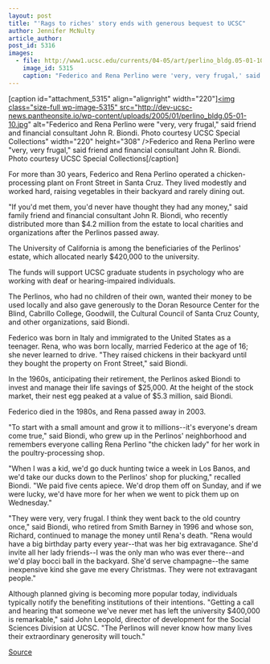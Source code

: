 ```yaml
---
layout: post
title: "'Rags to riches' story ends with generous bequest to UCSC"
author: Jennifer McNulty
article_author: 
post_id: 5316
images:
  - file: http://www1.ucsc.edu/currents/04-05/art/perlino_bldg.05-01-10.jpg
    image_id: 5315
    caption: "Federico and Rena Perlino were 'very, very frugal,' said friend and financial consultant John R. Biondi. Photo courtesy UCSC Special Collections"
---
```


[caption id="attachment_5315" align="alignright" width="220"]<a href="http://dev-ucsc-news.pantheonsite.io/wp-content/uploads/2005/01/perlino_bldg.05-01-10.jpg"><img class="size-full wp-image-5315" src="http://dev-ucsc-news.pantheonsite.io/wp-content/uploads/2005/01/perlino_bldg.05-01-10.jpg" alt="Federico and Rena Perlino were "very, very frugal," said friend and financial consultant John R. Biondi. Photo courtesy UCSC Special Collections" width="220" height="308" /></a>Federico and Rena Perlino were "very, very frugal," said friend and financial consultant John R. Biondi. Photo courtesy UCSC Special Collections[/caption]
<a name="content" id="content"></a>
<p>
  For more than 30 years, Federico and Rena Perlino operated a chicken-processing plant on Front Street in Santa Cruz. They lived modestly and worked hard, raising vegetables in their backyard and rarely dining out.
</p>
<p>
  "If you'd met them, you'd never have thought they had any money," said family friend and financial consultant John R. Biondi, who recently distributed more than $4.2 million from the estate to local charities and organizations after the Perlinos passed away.<br>
</p>
<p>
  The University of California is among the beneficiaries of the Perlinos' estate, which allocated nearly $420,000 to the university.
</p>
<p>
  The funds will support UCSC graduate students in psychology who are working with deaf or hearing-impaired individuals.<br>
</p>
<p>
  The Perlinos, who had no children of their own, wanted their money to be used locally and also gave generously to the Doran Resource Center for the Blind, Cabrillo College, Goodwill, the Cultural Council of Santa Cruz County, and other organizations, said Biondi.<br>
</p>
<p>
  Federico was born in Italy and immigrated to the United States as a teenager. Rena, who was born locally, married Federico at the age of 16; she never learned to drive. "They raised chickens in their backyard until they bought the property on Front Street," said Biondi.<br>
</p>
<p>
  In the 1960s, anticipating their retirement, the Perlinos asked Biondi to invest and manage their life savings of $25,000. At the height of the stock market, their nest egg peaked at a value of $5.3 million, said Biondi.
</p>
<p>
  Federico died in the 1980s, and Rena passed away in 2003.<br>
</p>
<p>
  "To start with a small amount and grow it to millions--it's everyone's dream come true," said Biondi, who grew up in the Perlinos' neighborhood and remembers everyone calling Rena Perlino "the chicken lady" for her work in the poultry-processing shop.<br>
</p>
<p>
  "When I was a kid, we'd go duck hunting twice a week in Los Banos, and we'd take our ducks down to the Perlinos' shop for plucking," recalled Biondi. "We paid five cents apiece. We'd drop them off on Sunday, and if we were lucky, we'd have more for her when we went to pick them up on Wednesday."<br>
</p>
<p>
  "They were very, very frugal. I think they went back to the old country once," said Biondi, who retired from Smith Barney in 1996 and whose son, Richard, continued to manage the money until Rena's death. "Rena would have a big birthday party every year--that was her big extravagance. She'd invite all her lady friends--I was the only man who was ever there--and we'd play bocci ball in the backyard. She'd serve champagne--the same inexpensive kind she gave me every Christmas. They were not extravagant people."<br>
</p>
<p>
  Although planned giving is becoming more popular today, individuals typically notify the benefiting institutions of their intentions. "Getting a call and hearing that someone we've never met has left the university $400,000 is remarkable," said John Leopold, director of development for the Social Sciences Division at UCSC. "The Perlinos will never know how many lives their extraordinary generosity will touch."
</p>
<p><a href="http://www1.ucsc.edu/currents/04-05/01-10/perlino.asp" title="Permalink to perlino">Source</a></p>
